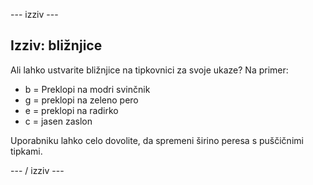\--- izziv \---

## Izziv: bližnjice

Ali lahko ustvarite bližnjice na tipkovnici za svoje ukaze? Na primer:

+ b = Preklopi na modri svinčnik
+ g = preklopi na zeleno pero
+ e = preklopi na radirko
+ c = jasen zaslon

Uporabniku lahko celo dovolite, da spremeni širino peresa s puščičnimi tipkami.

\--- / izziv \---